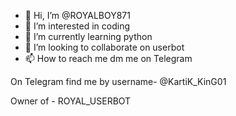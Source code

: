 - 👋 Hi, I’m @ROYALBOY871
- 👀 I’m interested in coding
- 🌱 I’m currently learning python
- 💞️ I’m looking to collaborate on userbot
- 📫 How to reach me dm me on Telegram

<!---
ROYALBOY871/ROYALBOY871 is a ✨ special ✨ repository because its `README.md` (this file) appears on your GitHub profile.
You can click the Preview link to take a look at your changes.
--->

On Telegram find me by username- @KartiK_KinG01

Owner of - ROYAL_USERBOT


